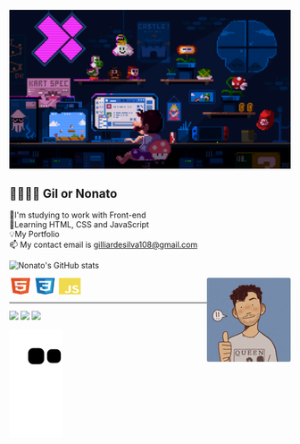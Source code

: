 ![preview](./.github/github-gif.gif)



## 👋👩🏻‍💻 Gil or Nonato

🔭I'm studying to work with Front-end <br>
🌱Learning HTML, CSS and JavaScript <br>
💡My Portfolio<br>
📫 My contact email is gilliardesilva108@gmail.com


![Nonato's GitHub stats](https://github-readme-stats.vercel.app/api?username=gilliardenonato&show_icons=true&theme=radical)

<div style="display: inline_block">
  <img align="center" alt="gil-HTML" height="30" width="40" src="https://raw.githubusercontent.com/devicons/devicon/master/icons/html5/html5-original.svg">
  <img align="center" alt="gil-CSS" height="30" width="40" src="https://raw.githubusercontent.com/devicons/devicon/master/icons/css3/css3-original.svg">
  <img align="center" alt="gil-Js" height="30" width="40" src="https://raw.githubusercontent.com/devicons/devicon/master/icons/javascript/javascript-plain.svg">
  <img align="right" alt="gil-pic" height="150" style="border-radius:3px;" src="./.github/gil-profile.png">
</div>
<hr>
<div> 
  <a href="https://www.instagram.com/gragasbaiano/" target="_blank"><img src="https://img.shields.io/badge/-Instagram-%23E4405F?style=for-the-badge&logo=instagram&logoColor=white" target="_blank"></a>
  <a href="https://www.linkedin.com/in/gilliarde-silva-bb0b17222/" target="_blank"><img src="https://img.shields.io/badge/-LinkedIn-%230077B5?style=for-the-badge&logo=linkedin&logoColor=white" target="_blank"></a> 
<a href="https://api.whatsapp.com/send/?phone=%2B5577998707680&text=ol%C3%A1&type=phone_number&app_absent=0" 
target="_blank"><img src="https://img.shields.io/badge/WhatsApp-25D366?style=for-the-badge&logo=whatsapp&logoColor=white" target="_blank"></a> 

</div>

  ![snake gif](https://github.com/gilliardenonato/gilliardenonato/blob/output/github-contribution-grid-snake.svg)












  
